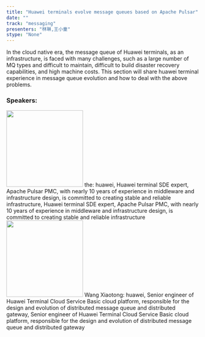 ```yaml
---
title: "Huawei terminals evolve message queues based on Apache Pulsar"
date: "" 
track: "messaging"
presenters: "林琳,王小童"
stype: "None"
---
```

In the cloud native era, the message queue of Huawei terminals, as an infrastructure, is faced with many challenges, such as a large number of MQ types and difficult to maintain, difficult to build disaster recovery capabilities, and high machine costs. This section will share huawei terminal experience in message queue evolution and how to deal with the above problems.
 ### Speakers: 
 <img src="images/speaker/1139.png" width="200" />
 the: huawei, Huawei terminal SDE expert, Apache Pulsar PMC, with nearly 10 years of experience in middleware and infrastructure design, is committed to creating stable and reliable infrastructure, Huawei terminal SDE expert, Apache Pulsar PMC, with nearly 10 years of experience in middleware and infrastructure design, is committed to creating stable and reliable infrastructure
 <img src="images/speaker/1139_2.png" width="200" />
 Wang Xiaotong: huawei, Senior engineer of Huawei Terminal Cloud Service Basic cloud platform, responsible for the design and evolution of distributed message queue and distributed gateway, Senior engineer of Huawei Terminal Cloud Service Basic cloud platform, responsible for the design and evolution of distributed message queue and distributed gateway
 
